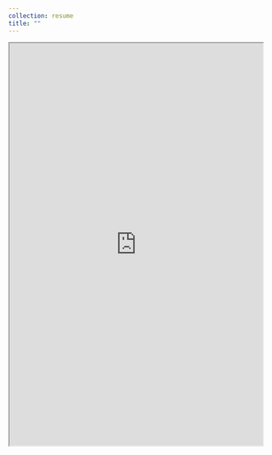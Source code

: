 ```yaml
---
collection: resume
title: ""
---
```

<iframe src="http://myarmatov.github.io/files/CV_Muhammetmyrat_Yarmatov.pdf" width="100%" height="800rem">
This browser does not support PDFs. Please download the PDF to view it: <a href="/files/CV_Muhammetmyrat_Yarmatov.pdf">Download PDF</a>
</iframe>
